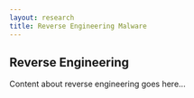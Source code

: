 ```yaml
---
layout: research
title: Reverse Engineering Malware
---
```


## Reverse Engineering

Content about reverse engineering goes here...

